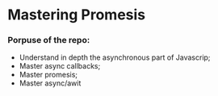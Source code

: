 # Mastering Promesis #

### Porpuse of the repo:

* Understand in depth the asynchronous part of Javascrip;
* Master async callbacks;
* Master promesis;
* Master async/awit